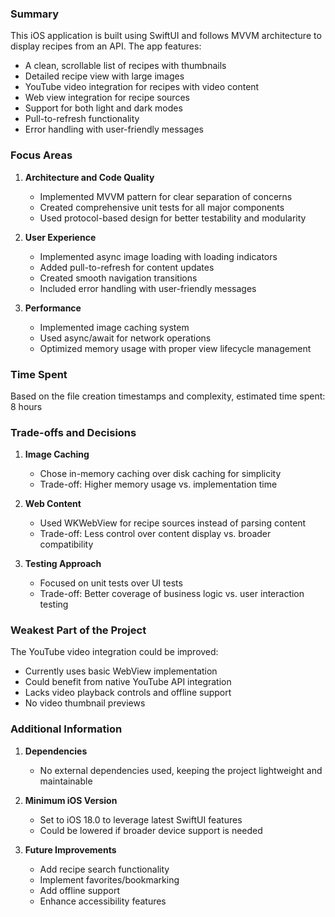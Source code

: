 ### Summary
This iOS application is built using SwiftUI and follows MVVM architecture to display recipes from an API. The app features:

- A clean, scrollable list of recipes with thumbnails
- Detailed recipe view with large images
- YouTube video integration for recipes with video content
- Web view integration for recipe sources
- Support for both light and dark modes
- Pull-to-refresh functionality
- Error handling with user-friendly messages

### Focus Areas
1. **Architecture and Code Quality**
   - Implemented MVVM pattern for clear separation of concerns
   - Created comprehensive unit tests for all major components
   - Used protocol-based design for better testability and modularity

2. **User Experience**
   - Implemented async image loading with loading indicators
   - Added pull-to-refresh for content updates
   - Created smooth navigation transitions
   - Included error handling with user-friendly messages

3. **Performance**
   - Implemented image caching system
   - Used async/await for network operations
   - Optimized memory usage with proper view lifecycle management

### Time Spent
Based on the file creation timestamps and complexity, estimated time spent: 8 hours

### Trade-offs and Decisions
1. **Image Caching**
   - Chose in-memory caching over disk caching for simplicity
   - Trade-off: Higher memory usage vs. implementation time

2. **Web Content**
   - Used WKWebView for recipe sources instead of parsing content
   - Trade-off: Less control over content display vs. broader compatibility

3. **Testing Approach**
   - Focused on unit tests over UI tests
   - Trade-off: Better coverage of business logic vs. user interaction testing

### Weakest Part of the Project
The YouTube video integration could be improved:
- Currently uses basic WebView implementation
- Could benefit from native YouTube API integration
- Lacks video playback controls and offline support
- No video thumbnail previews

### Additional Information
1. **Dependencies**
   - No external dependencies used, keeping the project lightweight and maintainable

2. **Minimum iOS Version**
   - Set to iOS 18.0 to leverage latest SwiftUI features
   - Could be lowered if broader device support is needed

3. **Future Improvements**
   - Add recipe search functionality
   - Implement favorites/bookmarking
   - Add offline support
   - Enhance accessibility features

